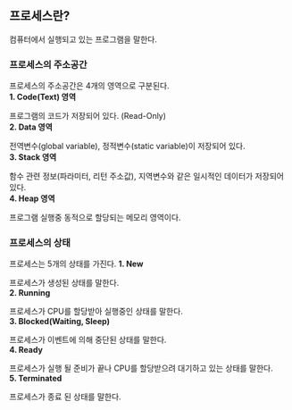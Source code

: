 
## 프로세스란?
컴퓨터에서 실행되고 있는 프로그램을 말한다.

### 프로세스의 주소공간
프로세스의 주소공간은 4개의 영역으로 구분된다.
<br>
**1. Code(Text) 영역**

프로그램의 코드가 저장되어 있다. (Read-Only) 
<br>
**2. Data 영역**

전역변수(global variable), 정적변수(static variable)이 저장되어 있다.
<br>
**3. Stack 영역**

함수 관련 정보(파라미터, 리턴 주소값), 지역변수와 같은 일시적인 데이터가 저장되어 있다.
<br>
**4. Heap 영역**

프로그램 실행중 동적으로 할당되는 메모리 영역이다.

###  프로세스의 상태
프로세스는 5개의 상태를 가진다.
**1. New**

프로세스가 생성된 상태를 말한다.
<br>
**2. Running**

프로세스가 CPU를 할당받아 실행중인 상태를 말한다.
<br>
**3. Blocked(Waiting, Sleep)**

프로세스가 이벤트에 의해 중단된 상태를 말한다.
<br>
**4. Ready**

프로세스가 실행 될 준비가 끝나 CPU를 할당받으려 대기하고 있는 상태를 말한다.
<br>
**5. Terminated**

프로세스가 종료 된 상태를 말한다.

